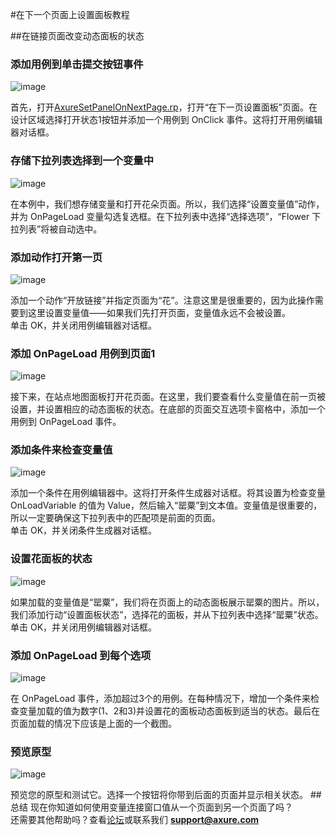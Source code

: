 #在下一个页面上设置面板教程

##在链接页面改变动态面板的状态 
### 添加用例到单击提交按钮事件
![image](images/advanced-variables-set-panel-next-page-tutorial1.png)

首先，打开[AxureSetPanelOnNextPage.rp](downloads/AxureSetPanelOnNextPage.rp)，打开“在下一页设置面板”页面。在设计区域选择打开状态1按钮并添加一个用例到 OnClick 事件。这将打开用例编辑器对话框。
### 存储下拉列表选择到一个变量中
![image](images/advanced-variables-set-panel-next-page-tutorial2.png)

在本例中，我们想存储变量和打开花朵页面。所以，我们选择“设置变量值”动作，并为 OnPageLoad 变量勾选复选框。在下拉列表中选择“选择选项”，“Flower 下拉列表”将被自动选中。
### 添加动作打开第一页
![image](images/advanced-variables-set-panel-next-page-tutorial3.png)

添加一个动作“开放链接”并指定页面为“花”。注意这里是很重要的，因为此操作需要到这里设置变量值——如果我们先打开页面，变量值永远不会被设置。  
单击 OK，并关闭用例编辑器对话框。
### 添加 OnPageLoad 用例到页面1
![image](images/advanced-variables-set-panel-next-page-tutorial4.png)

接下来，在站点地图面板打开花页面。在这里，我们要查看什么变量值在前一页被设置，并设置相应的动态面板的状态。在底部的页面交互选项卡窗格中，添加一个用例到 OnPageLoad 事件。
### 添加条件来检查变量值
![image](images/advanced-variables-set-panel-next-page-tutorial5.png)

添加一个条件在用例编辑器中。这将打开条件生成器对话框。将其设置为检查变量 OnLoadVariable 的值为 Value，然后输入“罂粟”到文本值。变量值是很重要的，所以一定要确保这下拉列表中的匹配项是前面的页面。  
单击 OK，并关闭条件生成器对话框。
### 设置花面板的状态
![image](images/advanced-variables-set-panel-next-page-tutorial6.png)

如果加载的变量值是“罂粟”，我们将在页面上的动态面板展示罂粟的图片。所以，我们添加行动“设置面板状态”，选择花的面板，并从下拉列表中选择“罂粟”状态。  
单击 OK，并关闭用例编辑器对话框。
### 添加 OnPageLoad 到每个选项
![image](images/advanced-variables-set-panel-next-page-tutorial7.png)

在 OnPageLoad 事件，添加超过3个的用例。在每种情况下，增加一个条件来检查变量加载的值为数字(1、2和3)并设置花的面板动态面板到适当的状态。最后在页面加载的情况下应该是上面的一个截图。
### 预览原型
![image](images/advanced-variables-set-panel-next-page-tutorial8.png)

预览您的原型和测试它。选择一个按钮将你带到后面的页面并显示相关状态。
##总结
现在你知道如何使用变量连接窗口值从一个页面到另一个页面了吗？  
还需要其他帮助吗？查看[论坛](http://www.axure.com/c/forum.php)或联系我们 **support@axure.com**


